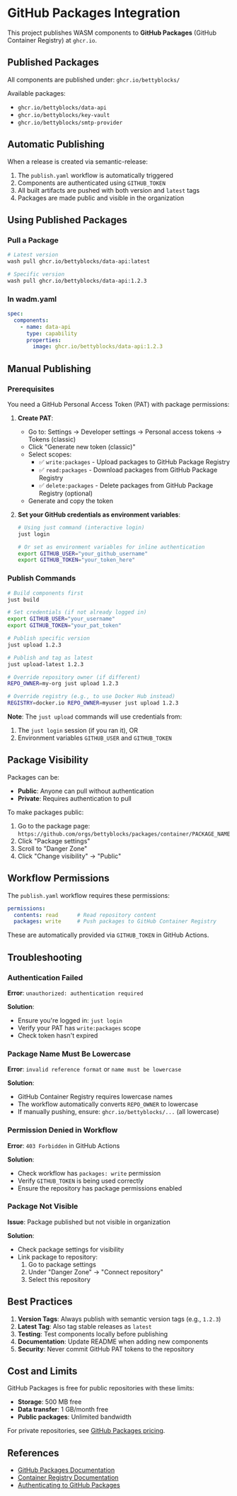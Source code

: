 # GitHub Packages Integration

This project publishes WASM components to **GitHub Packages** (GitHub Container Registry) at `ghcr.io`.

## Published Packages

All components are published under: `ghcr.io/bettyblocks/`

Available packages:
- `ghcr.io/bettyblocks/data-api`
- `ghcr.io/bettyblocks/key-vault`
- `ghcr.io/bettyblocks/smtp-provider`

## Automatic Publishing

When a release is created via semantic-release:
1. The `publish.yaml` workflow is automatically triggered
2. Components are authenticated using `GITHUB_TOKEN`
3. All built artifacts are pushed with both version and `latest` tags
4. Packages are made public and visible in the organization

## Using Published Packages

### Pull a Package

```bash
# Latest version
wash pull ghcr.io/bettyblocks/data-api:latest

# Specific version
wash pull ghcr.io/bettyblocks/data-api:1.2.3
```

### In wadm.yaml

```yaml
spec:
  components:
    - name: data-api
      type: capability
      properties:
        image: ghcr.io/bettyblocks/data-api:1.2.3
```

## Manual Publishing

### Prerequisites

You need a GitHub Personal Access Token (PAT) with package permissions:

1. **Create PAT**:
   - Go to: Settings → Developer settings → Personal access tokens → Tokens (classic)
   - Click "Generate new token (classic)"
   - Select scopes:
     - ✅ `write:packages` - Upload packages to GitHub Package Registry
     - ✅ `read:packages` - Download packages from GitHub Package Registry
     - ✅ `delete:packages` - Delete packages from GitHub Package Registry (optional)
   - Generate and copy the token

2. **Set your GitHub credentials as environment variables**:
   ```bash
   # Using just command (interactive login)
   just login
   
   # Or set as environment variables for inline authentication
   export GITHUB_USER="your_github_username"
   export GITHUB_TOKEN="your_token_here"
   ```

### Publish Commands

```bash
# Build components first
just build

# Set credentials (if not already logged in)
export GITHUB_USER="your_username"
export GITHUB_TOKEN="your_pat_token"

# Publish specific version
just upload 1.2.3

# Publish and tag as latest
just upload-latest 1.2.3

# Override repository owner (if different)
REPO_OWNER=my-org just upload 1.2.3

# Override registry (e.g., to use Docker Hub instead)
REGISTRY=docker.io REPO_OWNER=myuser just upload 1.2.3
```

**Note**: The `just upload` commands will use credentials from:
1. The `just login` session (if you ran it), OR
2. Environment variables `GITHUB_USER` and `GITHUB_TOKEN`

## Package Visibility

Packages can be:
- **Public**: Anyone can pull without authentication
- **Private**: Requires authentication to pull

To make packages public:
1. Go to the package page: `https://github.com/orgs/bettyblocks/packages/container/PACKAGE_NAME`
2. Click "Package settings"
3. Scroll to "Danger Zone"
4. Click "Change visibility" → "Public"

## Workflow Permissions

The `publish.yaml` workflow requires these permissions:

```yaml
permissions:
  contents: read      # Read repository content
  packages: write     # Push packages to GitHub Container Registry
```

These are automatically provided via `GITHUB_TOKEN` in GitHub Actions.

## Troubleshooting

### Authentication Failed

**Error**: `unauthorized: authentication required`

**Solution**:
- Ensure you're logged in: `just login`
- Verify your PAT has `write:packages` scope
- Check token hasn't expired

### Package Name Must Be Lowercase

**Error**: `invalid reference format` or `name must be lowercase`

**Solution**:
- GitHub Container Registry requires lowercase names
- The workflow automatically converts `REPO_OWNER` to lowercase
- If manually pushing, ensure: `ghcr.io/bettyblocks/...` (all lowercase)

### Permission Denied in Workflow

**Error**: `403 Forbidden` in GitHub Actions

**Solution**:
- Check workflow has `packages: write` permission
- Verify `GITHUB_TOKEN` is being used correctly
- Ensure the repository has package permissions enabled

### Package Not Visible

**Issue**: Package published but not visible in organization

**Solution**:
- Check package settings for visibility
- Link package to repository:
  1. Go to package settings
  2. Under "Danger Zone" → "Connect repository"
  3. Select this repository

## Best Practices

1. **Version Tags**: Always publish with semantic version tags (e.g., `1.2.3`)
2. **Latest Tag**: Also tag stable releases as `latest`
3. **Testing**: Test components locally before publishing
4. **Documentation**: Update README when adding new components
5. **Security**: Never commit GitHub PAT tokens to the repository

## Cost and Limits

GitHub Packages is free for public repositories with these limits:
- **Storage**: 500 MB free
- **Data transfer**: 1 GB/month free
- **Public packages**: Unlimited bandwidth

For private repositories, see [GitHub Packages pricing](https://docs.github.com/en/billing/managing-billing-for-github-packages/about-billing-for-github-packages).

## References

- [GitHub Packages Documentation](https://docs.github.com/en/packages)
- [Container Registry Documentation](https://docs.github.com/en/packages/working-with-a-github-packages-registry/working-with-the-container-registry)
- [Authenticating to GitHub Packages](https://docs.github.com/en/packages/working-with-a-github-packages-registry/working-with-the-container-registry#authenticating-to-the-container-registry)

